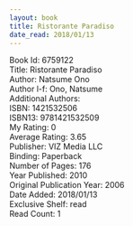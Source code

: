```yaml
---
layout: book
title: Ristorante Paradiso
date_read: 2018/01/13
---
```


Book Id: 6759122<br />
Title: Ristorante Paradiso<br />
Author: Natsume Ono<br />
Author l-f: Ono, Natsume<br />
Additional Authors: <br />
ISBN: 1421532506<br />
ISBN13: 9781421532509<br />
My Rating: 0<br />
Average Rating: 3.65<br />
Publisher: VIZ Media LLC<br />
Binding: Paperback<br />
Number of Pages: 176<br />
Year Published: 2010<br />
Original Publication Year: 2006<br />
Date Added: 2018/01/13<br />
Exclusive Shelf: read<br />
Read Count: 1<br />


